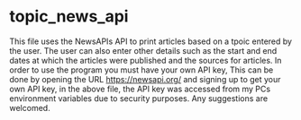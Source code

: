 # topic_news_api
This file uses the NewsAPIs API to print articles based on a tpoic entered by the user.
The user can also enter other details such as the start and end dates at which the articles were published and the sources for articles.
In order to use the program you must have your own API key, This can be done by opening the URL https://newsapi.org/ and signing up to get
your own API key, in the above file, the API key was accessed from my PCs environment variables due to security purposes.
Any suggestions are welcomed.

